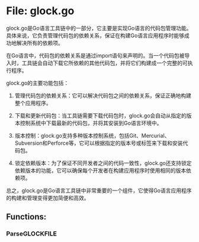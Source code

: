 # File: glock.go

glock.go是Go语言工具链中的一部分，它主要是实现Go语言的代码包管理功能。具体来说，它负责管理代码包的依赖关系，保证在构建Go语言应用程序时能够成功地解决所有的依赖项。

在Go语言中，代码包的依赖关系是通过import语句来声明的。当一个代码包被导入时，工具链会自动下载它所依赖的其他代码包，并将它们构建成一个完整的可执行程序。

glock.go的主要功能包括：

1. 管理代码包的依赖关系：它可以解决代码包之间的依赖关系，保证正确地构建整个应用程序。

2. 下载和更新代码包：当工具链需要下载代码包时，glock.go会自动从指定的版本控制系统中下载最新的代码包，并将其安装到Go语言环境中。

3. 版本控制：glock.go支持多种版本控制系统，包括Git、Mercurial、Subversion和Perforce等，它可以根据指定的版本号或标签来下载和安装代码包。

4. 锁定依赖版本：为了保证不同开发者之间的代码一致性，glock.go还支持锁定依赖版本的功能，它可以确保每个开发者在构建应用程序时使用相同的版本依赖项。

总之，glock.go是Go语言工具链中非常重要的一个组件，它使得Go语言应用程序的构建和管理变得更加简便和高效。

## Functions:

### ParseGLOCKFILE





